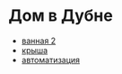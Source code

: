 # Дом в Дубне

* [ванная 2](bath_2/readme.md)
* [крыша](roof/readme.md)
* [автоматизация](automate/readme.md)